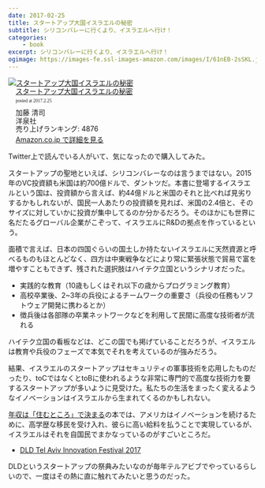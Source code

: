```yaml
---
date: 2017-02-25
title: スタートアップ大国イスラエルの秘密
subtitle: シリコンバレーに行くより、イスラエルへ行け！
categories: 
    - book
excerpt: シリコンバレーに行くより、イスラエルへ行け！
ogimage: https://images-fe.ssl-images-amazon.com/images/I/61nEB-2sSKL.jpg
---
```


<div class="azlink-box"><div class="azlink-image" style="float:left"><a href="http://www.amazon.co.jp/exec/obidos/ASIN/4800311446/warikiru-22/" name="azlinklink" target="_blank"><img src="https://images-fe.ssl-images-amazon.com/images/I/61nEB-2sSKL._SL160_.jpg" alt="スタートアップ大国イスラエルの秘密" style="border:none" /></a></div><div class="azlink-info" style="float:left;margin-left:15px;line-height:120%"><div class="azlink-name" style="margin-bottom:10px;line-height:120%"><a href="http://www.amazon.co.jp/exec/obidos/ASIN/4800311446/warikiru-22/" name="azlinklink" target="_blank">スタートアップ大国イスラエルの秘密</a><div class="azlink-powered-date" style="font-size:7pt;margin-top:5px;font-family:verdana;line-height:120%">posted at 2017.2.25</div></div><div class="azlink-detail">加藤 清司<br />洋泉社<br />売り上げランキング: 4876<br /></div><div class="azlink-link" style="margin-top:5px"><a href="http://www.amazon.co.jp/exec/obidos/ASIN/4800311446/warikiru-22/" target="_blank">Amazon.co.jp で詳細を見る</a></div></div><div class="azlink-footer" style="clear:left"></div></div>

Twitter上で読んでいる人がいて、気になったので購入してみた。

スタートアップの聖地といえば、シリコンバレーなのは言うまではない。2015年のVC投資額も米国は約700億ドルで、ダントツだ。本書に登場するイスラエルという国は、投資額から言えば、約44億ドルと米国のそれと比べれば見劣りするかもしれないが、国民一人あたりの投資額を見れば、米国の2.4倍と、そのサイズに対していかに投資が集中してるのか分かるだろう。そのほかにも世界に名だたるグローバル企業がこぞって、イスラエルにR&Dの拠点を作っているという。

面積で言えば、日本の四国ぐらいの国土しか持たないイスラエルに天然資源と呼べるものもほとんどなく、四方は中東戦争などにより常に緊張状態で貿易で富を増やすこともできず、残された選択肢はハイテク立国というシナリオだった。

- 実践的な教育（10歳もしくはそれ以下の歳からプログラミング教育）
- 高校卒業後、2~3年の兵役によるチームワークの重要さ（兵役の任務もソフトウェア開発に携わるとか）
- 徴兵後は各部隊の卒業ネットワークなどを利用して民間に高度な技術者が流れる

ハイテク立国の看板などは、どこの国でも掲げていることだろうが、イスラエルは教育や兵役のフェーズで本気でそれを考えているのが強みだろう。

結果、イスラエルのスタートアップはセキュリティの軍事技術を応用したものだったり、toCではなくとtoBに使われるような非常に専門的で高度な技術力を要するスタートアップが多いように見受けた。私たちの生活をまったく変えるようなイノベーションはイスラエルから生まれてくるのかもしれない。

[年収は「住むところ」で決まる](/mol/log/978-4833420822-innovation/)の本では、アメリカはイノベーションを続けるために、高学歴な移民を受け入れ、彼らに高い給料を払うことで実現しているが、イスラエルはそれを自国民でまかなっているのがすごいところだ。

- [DLD Tel Aviv Innovation Festival 2017](http://www.dldtelaviv.com/)

DLDというスタートアップの祭典みたいなのが毎年テルアビブでやっているらしいので、一度はその熱に直に触れてみたいと思うのだった。


